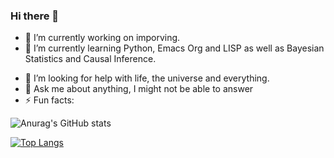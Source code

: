### Hi there 👋

- 🔭 I’m currently working on imporving.
- 🌱 I’m currently learning Python, Emacs Org and LISP as well as Bayesian Statistics and Causal Inference.
<!-- - 👯 I’m looking to collaborate on interesting projects -->
- 🤔 I’m looking for help with life, the universe and everything.
- 💬 Ask me about anything, I might not be able to answer
- ⚡ Fun facts: 

![Anurag's GitHub stats](https://github-readme-stats.vercel.app/api?username=slackline&count_private=true&show_icons=true&theme=blueberry)

[![Top Langs](https://github-readme-stats.vercel.app/api/top-langs/?username=slackline&layout=compact&theme=blueberry&hide=javascript,html,css)](https://github.com/anuraghazra/github-readme-stats)

